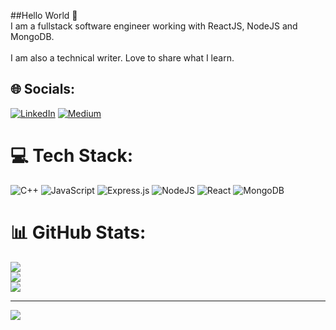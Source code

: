 ##Hello World 👋
<br>I am a fullstack software engineer working with ReactJS, NodeJS and MongoDB.<br><br>I am also a technical writer. Love to share what I learn.


## 🌐 Socials:
[![LinkedIn](https://img.shields.io/badge/LinkedIn-%230077B5.svg?logo=linkedin&logoColor=white)](https://linkedin.com/in/nusratjahan1535) [![Medium](https://img.shields.io/badge/Medium-12100E?logo=medium&logoColor=white)](https://medium.com/@@nusratjahan1535) 

# 💻 Tech Stack:
![C++](https://img.shields.io/badge/c++-%2300599C.svg?style=plastic&logo=c%2B%2B&logoColor=white) ![JavaScript](https://img.shields.io/badge/javascript-%23323330.svg?style=plastic&logo=javascript&logoColor=%23F7DF1E) ![Express.js](https://img.shields.io/badge/express.js-%23404d59.svg?style=plastic&logo=express&logoColor=%2361DAFB) ![NodeJS](https://img.shields.io/badge/node.js-6DA55F?style=plastic&logo=node.js&logoColor=white) ![React](https://img.shields.io/badge/react-%2320232a.svg?style=plastic&logo=react&logoColor=%2361DAFB) ![MongoDB](https://img.shields.io/badge/MongoDB-%234ea94b.svg?style=plastic&logo=mongodb&logoColor=white)
# 📊 GitHub Stats:
![](https://github-readme-stats.vercel.app/api?username=nusrat35&theme=dark&hide_border=false&include_all_commits=false&count_private=false)<br/>
![](https://github-readme-streak-stats.herokuapp.com/?user=nusrat35&theme=dark&hide_border=false)<br/>
![](https://github-readme-stats.vercel.app/api/top-langs/?username=nusrat35&theme=dark&hide_border=false&include_all_commits=false&count_private=false&layout=compact)

---
[![](https://visitcount.itsvg.in/api?id=nusrat35&icon=0&color=0)](https://visitcount.itsvg.in)
